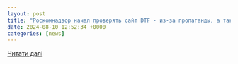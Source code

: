 ```yaml
---
layout: post
title: "Роскомнадзор начал проверять сайт DTF - из-за пропаганды, а также оскорбление в интернете — ИА Панорама DTF на DTF"
date: 2024-08-10 12:52:34 +0000
categories: [news]
---
```


[Читати далі](https://dtf.ru/s/534837-ia-panorama-dtf/2895137-roskomnadzor-nachal-proveryat-sait-dtf-iz-za-propagandy-a-takzhe-oskorblenie-v-internete)
